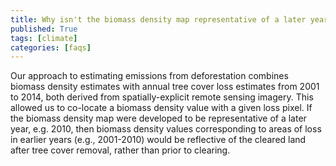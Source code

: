 ```yaml
---
title: Why isn't the biomass density map representative of a later year?
published: True
tags: [climate]
categories: [faqs]
---
```


<p>Our approach to estimating emissions from deforestation combines biomass density estimates with annual tree cover loss estimates from 2001 to 2014, both derived from spatially-explicit remote sensing imagery. This allowed us to co-locate a biomass density value with a given loss pixel. If the biomass density map were developed to be representative of a later year, e.g. 2010, then biomass density values corresponding to areas of loss in earlier years (e.g., 2001-2010) would be reflective of the cleared land after tree cover removal, rather than prior to clearing.</p>